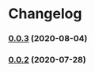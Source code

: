 # Changelog

### [0.0.3](https://github.com/papix/action-cache-s3/compare/v0.0.2...v0.0.3) (2020-08-04)

### [0.0.2](https://github.com/papix/action-cache-s3/compare/v0.0.1...v0.0.2) (2020-07-28)
